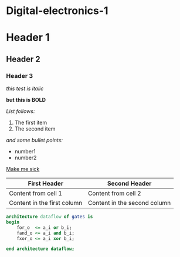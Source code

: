 # Digital-electronics-1

# Header 1

## Header 2

### Header 3

*this test is italic*

**but this is BOLD**

*List follows:*
1. The first item
2. The second item

*and some bullet points:*
  * number1
  * number2
  
  
[Make me sick](https://www.google.com/search?sxsrf=ALeKk02lX3XJwdDR5rkYnIbINIhnzDpuRQ%3A1612295252034&source=hp&ei=U6wZYP3PPIKorgSll6mIBg&q=do+a+barrel+roll&oq=do+a+&gs_lcp=CgZwc3ktYWIQAxgAMgQIIxAnMgQIIxAnMgIIADICCAAyAggAMgUIABDLATICCAAyBQgAEMsBMgUIABDLATICCAA6BggjECcQEzoLCAAQsQMQxwEQowI6AgguOgUIABCxAzoICAAQsQMQgwE6CAgAEMcBEK8BOgUILhCxAzoICAAQxwEQowI6BwgjEOoCECc6CQgjEOoCECcQE1DUFliAnAJg4aICaAdwAHgAgAHZAYgB1QeSAQYxMS4wLjGYAQCgAQGqAQdnd3Mtd2l6sAEK&sclient=psy-ab "Title 1")


First Header | Second Header
------------ | -------------
Content from cell 1 | Content from cell 2
Content in the first column | Content in the second column


```vhdl
architecture dataflow of gates is
begin
    for_o  <= a_i or b_i;
    fand_o <= a_i and b_i;
    fxor_o <= a_i xor b_i;

end architecture dataflow;
```





